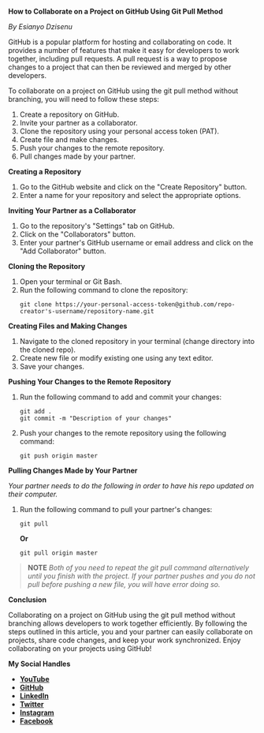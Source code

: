 
**How to Collaborate on a Project on GitHub Using Git Pull Method**

*By Esianyo Dzisenu*

GitHub is a popular platform for hosting and collaborating on code. It provides a number of features that make it easy for developers to work together, including pull requests. A pull request is a way to propose changes to a project that can then be reviewed and merged by other developers.

To collaborate on a project on GitHub using the git pull method without branching, you will need to follow these steps:

1. Create a repository on GitHub.
2. Invite your partner as a collaborator.
3. Clone the repository using your personal access token (PAT).
4. Create file and make changes.
5. Push your changes to the remote repository.
6. Pull changes made by your partner.

**Creating a Repository**

1. Go to the GitHub website and click on the "Create Repository" button.
2. Enter a name for your repository and select the appropriate options.

**Inviting Your Partner as a Collaborator**

1. Go to the repository's "Settings" tab on GitHub.
2. Click on the "Collaborators" button.
3. Enter your partner's GitHub username or email address and click on the "Add Collaborator" button.

**Cloning the Repository**

1. Open your terminal or Git Bash.
2. Run the following command to clone the repository:
   ```
   git clone https://your-personal-access-token@github.com/repo-creator's-username/repository-name.git
   ```

**Creating Files and Making Changes**

1. Navigate to the cloned repository in your terminal (change directory into the cloned repo).
2. Create new file or modify existing one using any text editor.
3. Save your changes.

**Pushing Your Changes to the Remote Repository**

1. Run the following command to add and commit your changes:
   ```
   git add .
   git commit -m "Description of your changes"
   ```
2. Push your changes to the remote repository using the following command:
   ```
   git push origin master
   ```

**Pulling Changes Made by Your Partner**

*Your partner needs to do the following in order to have his repo updated on their computer.*

1. Run the following command to pull your partner's changes:
   ```
   git pull
   ```
   **Or**
   ```
   git pull origin master
   ```
   
 > **NOTE**
 > *Both of you need to repeat the git pull command alternatively until you finish with the project.*
 >  *If your partner pushes and you do not pull before pushing a new file, you will have error doing so.*

**Conclusion**

Collaborating on a project on GitHub using the git pull method without branching allows developers to work together efficiently. By following the steps outlined in this article, you and your partner can easily collaborate on projects, share code changes, and keep your work synchronized. Enjoy collaborating on your projects using GitHub!

**My Social Handles**

* **[YouTube](https://www.youtube.com/@esianyo/featured)**
* **[GitHub](https://github.com/esianyo)**
* **[LinkedIn](https://linkedin.com/in/esianyo)**
* **[Twitter](https://twitter.com/esianyo_)**
* **[Instagram](https://instagram.com/esianyo__)**
* **[Facebook](https://facebook.com/esianyod)**
